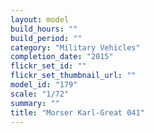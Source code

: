 ```yaml
---
layout: model
build_hours: ""
build_period: ""
category: "Military Vehicles"
completion_date: "2015"
flickr_set_id: ""
flickr_set_thumbnail_url: ""
model_id: "179"
scale: "1/72"
summary: ""
title: "Morser Karl-Great 041"
---
```



